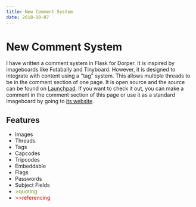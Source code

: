 ```yaml
---
title: New Comment System
date: 2018-10-07
---
```

<h1>New Comment System</h1>
<p>
I have written a comment system in Flask for Dorper. It is inspired by imageboards like Futabally and Tinyboard. However, it is designed to integrate with content using a "tag" system. This allows multiple threads to be in the comment section of one page. It is open source and the source can be found on <a href="https://launchpad.net/dch" title="dch on Launchpad">Launchpad</a>. If you want to check it out, you can make a comment in the comment section of this page or use it as a standard imageboard by going to <a href="https://c.d0.cx">its website</a>.
</p>

<h2>Features</h2>
<ul>
<li>Images</li>
<li>Threads</li>
<li>Tags</li>
<li>Capcodes</li>
<li>Tripcodes</li>
<li>Embeddable</li>
<li>Flags</li>
<li>Passwords</li>
<li>Subject Fields</li>
<li><span style="color:#789922">&gt;quoting</span></li>
<li><span style="color:#D00">&gt;&gt;referencing</span></li>
